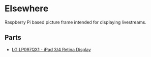 # Elsewhere

Raspberry Pi based picture frame intended for displaying livestreams.

## Parts

- [LG LP097QX1 - iPad 3/4 Retina Display](https://www.adafruit.com/product/1751)
